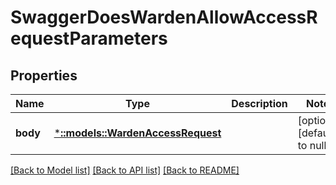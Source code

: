 # SwaggerDoesWardenAllowAccessRequestParameters

## Properties
Name | Type | Description | Notes
------------ | ------------- | ------------- | -------------
**body** | [***::models::WardenAccessRequest**](wardenAccessRequest.md) |  | [optional] [default to null]

[[Back to Model list]](../README.md#documentation-for-models) [[Back to API list]](../README.md#documentation-for-api-endpoints) [[Back to README]](../README.md)


